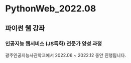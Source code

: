 # PythonWeb_2022.08
## 파이썬 웹 강좌

### 인공지능 웹서비스 (JS특화) 전문가 양성 과정
광주인공지능사관학교에서 2022.06 ~ 2022.12 동안 진행됩니다.
